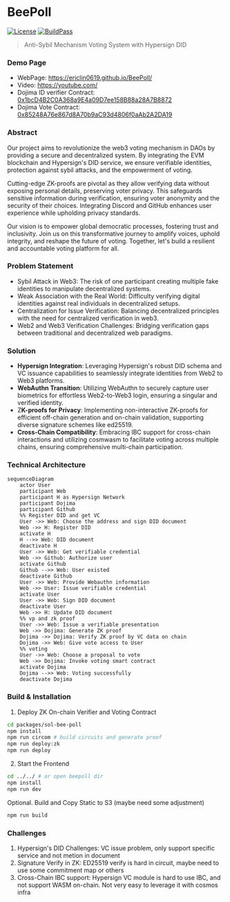 <p align="center">
<h1>BeePoll</h1>

[![License](https://img.shields.io/badge/License-Apache_2.0-blue.svg)](./LICENSE) [![BuildPass](https://img.shields.io/badge/build-pass-green)](./actions)

</p>

> Anti-Sybil Mechanism Voting System with Hypersign DID

### Demo Page
- WebPage: https://ericlin0619.github.io/BeePoll/ 
- Video: https://youtube.com/
- Dojima ID verifier Contract: [0x1bcD4B2C0A368a9E4a09D7ee158B88a28A7B8872](https://doj-bex-test.dojima.network/address/0x1bcD4B2C0A368a9E4a09D7ee158B88a28A7B8872#code)
- Dojima Vote Contract: [0x85248A76e867d8A70b9aC93d4806f0aAb2A2DA19](https://doj-bex-test.dojima.network/address/0x85248A76e867d8A70b9aC93d4806f0aAb2A2DA19#code)

### Abstract
Our project aims to revolutionize the web3 voting mechanism in DAOs by providing a secure and decentralized system. By integrating the EVM blockchain and Hypersign's DID service, we ensure verifiable identities, protection against sybil attacks, and the empowerment of voting.

Cutting-edge ZK-proofs are pivotal as they allow verifying data without exposing personal details, preserving voter privacy. This safeguards sensitive information during verification, ensuring voter anonymity and the security of their choices. Integrating Discord and GitHub enhances user experience while upholding privacy standards. 

Our vision is to empower global democratic processes, fostering trust and inclusivity. Join us on this transformative journey to amplify voices, uphold integrity, and reshape the future of voting. Together, let's build a resilient and accountable voting platform for all.

### Problem Statement
- Sybil Attack in Web3: The risk of one participant creating multiple fake identities to manipulate decentralized systems.
- Weak Association with the Real World: Difficulty verifying digital identities against real individuals in decentralized setups.
- Centralization for Issue Verification: Balancing decentralized principles with the need for centralized verification in web3.
- Web2 and Web3 Verification Challenges: Bridging verification gaps between traditional and decentralized web paradigms.

### Solution
- **Hypersign Integration**: Leveraging Hypersign's robust DID schema and VC issuance capabilities to seamlessly integrate identities from Web2 to Web3 platforms.
- **WebAuthn Transition**: Utilizing WebAuthn to securely capture user biometrics for effortless Web2-to-Web3 login, ensuring a singular and verified identity.
- Z**K-proofs for Privacy**: Implementing non-interactive ZK-proofs for efficient off-chain generation and on-chain validation, supporting diverse signature schemes like ed25519.
- **Cross-Chain Compatibility**: Embracing IBC support for cross-chain interactions and utilizing cosmwasm to facilitate voting across multiple chains, ensuring comprehensive multi-chain participation.

### Technical Architecture
```mermaid
sequenceDiagram
    actor User
    participant Web
    participant H as Hypersign Network
    participant Dojima
    participant Github
    %% Register DID and get VC
    User ->> Web: Choose the address and sign DID document
    Web ->> H: Register DID
    activate H
    H -->> Web: DID document
    deactivate H
    User ->> Web: Get verifiable credential
    Web ->> Github: Authorize user
    activate Github
    Github -->> Web: User existed
    deactivate Github
    User ->> Web: Provide Webauthn information
    Web ->> User: Issue verifiable credential
    activate User
    User ->> Web: Sign DID document
    deactivate User
    Web ->> H: Update DID document
    %% vp and zk proof
    User ->> Web: Issue a verifiable presentation
    Web ->> Dojima: Generate ZK proof
    Dojima ->> Dojima: Verify ZK proof by VC data on chain
    Dojima ->> Web: Give vote access to User
    %% voting
    User ->> Web: Choose a proposal to vote
    Web ->> Dojima: Invoke voting smart contract
    activate Dojima
    Dojima -->> Web: Voting successfully
    deactivate Dojima
```

### Build & Installation

1. Deploy ZK On-chain Verifier and Voting Contract 
``` bash
cd packages/sol-bee-poll
npm install
npm run circom # build circuits and generate proof
npm run deploy:zk
npm run deploy
```

2. Start the Frontend
```bash
cd ../../ # or open beepoll dir
npm install
npm run dev
```

Optional. Build and Copy Static to S3 (maybe need some adjustment)
```bash
npm run build
```

### Challenges

1. Hypersign's DID Challenges: VC issue problem, only support specific service and not metion in document
2. Signature Verify in ZK: ED25519 verify is hard in circuit, maybe need to use some commitment map or others
3. Cross-Chain IBC support: Hypersign VC module is hard to use IBC, and not support WASM on-chain. Not very easy to leverage it with cosmos infra